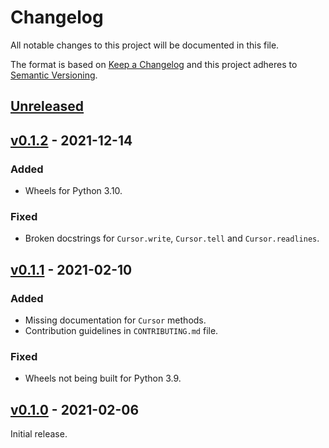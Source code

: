 # Changelog
All notable changes to this project will be documented in this file.

The format is based on [Keep a Changelog](http://keepachangelog.com/en/1.0.0/)
and this project adheres to [Semantic Versioning](http://semver.org/spec/v2.0.0.html).


## [Unreleased]

[Unreleased]: https://github.com/althonos/iocursor/compare/v0.1.2...HEAD


## [v0.1.2] - 2021-12-14

[v0.1.2]: https://github.com/althonos/iocursor/compare/v0.1.1...v0.1.2

### Added
- Wheels for Python 3.10.

### Fixed
- Broken docstrings for `Cursor.write`, `Cursor.tell` and `Cursor.readlines`.


## [v0.1.1] - 2021-02-10

[v0.1.1]: https://github.com/althonos/iocursor/compare/v0.1.0...v0.1.1

### Added
- Missing documentation for `Cursor` methods.
- Contribution guidelines in `CONTRIBUTING.md` file.

### Fixed
- Wheels not being built for Python 3.9.


## [v0.1.0] - 2021-02-06

[v0.1.0]: https://github.com/althonos/iocursor/compare/f47f405...v0.1.0

Initial release.
